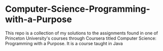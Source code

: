 # Computer-Science-Programming-with-a-Purpose
This repo is a collection of my solutions to the assignments found in one of Princeton University's courses through Coursera titled Computer Science: Programming with a Purpose. It is a course taught in Java
